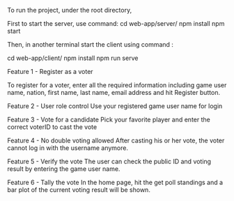 To run the project, under the root directory,

First to start the server, use command:
cd web-app/server/
npm install
npm start

Then, in another terminal start the client using command :

cd web-app/client/
npm install
npm run serve


Feature 1 - Register as a voter

To register for a voter, enter all the required information including game user name, nation, first name, last name, email address and hit Register button.


Feature 2 - User role control
Use your registered game user name for login

Feature 3 - Vote for a candidate
Pick your favorite player and enter the correct voterID to cast the vote

Feature 4 - No double voting allowed
After casting his or her vote, the voter cannot log in with the username anymore.

Feature 5 - Verify the vote
The user can check the public ID and voting result by entering the game user name.

Feature 6 - Tally the vote
In the home page, hit the get poll standings and a bar plot of the current voting result will be shown.
